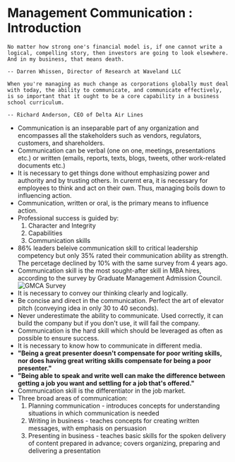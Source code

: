 # Management Communication : Introduction

```{epigraph}
No matter how strong one's financial model is, if one cannot write a logical, compelling story, then investors are going to look elsewhere. And in my business, that means death.

-- Darren Whissen, Director of Research at Waveland LLC
```

```{epigraph}
When you're managing as much change as corporations globally must deal with today, the ability to communicate, and communicate effectively, is so important that it ought to be a core capability in a business school curriculum.

-- Richard Anderson, CEO of Delta Air Lines
```

- Communication is an inseparable part of any organization and encompasses all the stakeholders such as vendors, regulators, customers, and shareholders. 
- Communication can be verbal (one on one, meetings, presentations etc.) or written (emails, reports, texts, blogs, tweets, other work-related documents etc.)
-  It is necessary to get things done without emphasizing power and authority and by trusting others. In curernt era, it is necessary for employees to think and act on their own. Thus, managing boils down to influencing action.
-  Communication, written or oral, is the primary means to influence action.
-  Professional success is guided by:
   1. Character and Integrity
   2. Capabilities
   3. Communication skills
- 86% leaders beleive communication skill to critical leadership competency but only 35% rated their communication ability as strength. The percetage declined by 10% with the same survey from 4 years ago.
- Communication skill is the most sought-after skill in MBA hires, according to the survey by Graduate Management Admission Council.
![GMCA Survey](gmca_survey.png)
- It is necessary to convey our thinking clearly and logically.
- Be concise and direct in the communication. Perfect the art of elevator pitch (conveying idea in only 30 to 40 seconds).
- Never underestimate the ability to communicate. Used correctly, it can build the company but if you don't use, it will fail the company.
- Communication is the hard skill which should be leveraged as often as possible to ensure success.
- It is necessary to know how to communicate in different media.
- **"Being a great presenter doesn't compensate for poor writing skills, nor does having great writing skills compensate for being a poor presenter."**
- **"Being able to speak and write well can make the difference between getting a job you want and settling for a job that's offered."**
- Communication skill is the differentiator in the job market.
- Three broad areas of communication:
  1. Planning communication - introduces concepts for understanding situations in which communication is needed
  2. Writing in business - teaches concepts for creating written messages, with emphasis on persuasion
  3. Presenting in business - teaches basic skills for the spoken delivery of content prepared in advance; covers organizing, preparing and delivering a presentation
